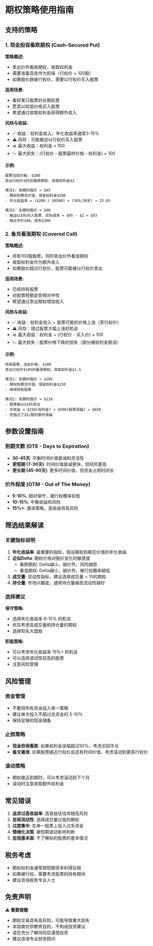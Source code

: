 # 期权策略使用指南

## 支持的策略

### 1. 现金担保看跌期权 (Cash-Secured Put)

**策略概述:**
- 卖出价外看跌期权，收取权利金
- 需要准备现金作为担保（行权价 × 100股）
- 如果股价跌破行权价，需要以行权价买入股票

**适用场景:**
- 看好某只股票的长期前景
- 愿意以较低价格买入股票
- 希望通过收取权利金获得额外收入

**风险与收益:**
- ✅ 收益：权利金收入，年化收益率通常3-15%
- ⚠️ 风险：可能被迫以行权价买入股票
- 📊 最大收益：权利金 × 100
- 📉 最大损失：(行权价 - 股票最终价格 - 权利金) × 100

**示例:**
```
股票当前价格: $100
卖出行权价$95的看跌期权，收取权利金$2

情况1: 到期时股价 > $95
- 期权到期无价值，保留权利金$200
- 年化收益率 = ($200 / $9500) × (365/30天) ≈ 25.6%

情况2: 到期时股价 = $90
- 被迫以$95买入股票，实际成本 = $95 - $2 = $93
- 相比市价$90，损失$300
```

### 2. 备兑看涨期权 (Covered Call)

**策略概述:**
- 持有100股股票，同时卖出价外看涨期权
- 收取权利金作为额外收入
- 如果股价超过行权价，股票可能被以行权价卖出

**适用场景:**
- 已经持有股票
- 对股票短期走势相对中性
- 希望通过卖出期权增加收入

**风险与收益:**
- ✅ 收益：权利金收入 + 股票可能的价格上涨（至行权价）
- ⚠️ 风险：错过股票大幅上涨的机会
- 📊 最大收益：权利金 + (行权价 - 买入价) × 100
- 📉 最大损失：股票价格下跌的损失（部分被权利金抵消）

**示例:**
```
持有股票，当前价格: $100
卖出行权价$105的看涨期权，收取权利金$1.5

情况1: 到期时股价 < $105
- 期权到期无价值，保留权利金$150
- 继续持有股票

情况2: 到期时股价 = $110
- 股票被以$105卖出
- 总收益 = $150(权利金) + $500(股票涨幅) = $650
- 但错过了$5/股的额外涨幅
```

## 参数设置指南

### 到期天数 (DTE - Days to Expiration)
- **30-45天**: 平衡时间价值衰减和灵活性
- **更短期 (7-30天)**: 时间价值衰减更快，但风险更高
- **更长期 (45-90天)**: 更多时间价值，但资金占用时间长

### 价外程度 (OTM - Out of The Money)
- **5-10%**: 相对保守，被行权概率较低
- **10-15%**: 平衡收益和风险
- **15%+**: 激进策略，高收益但高风险

## 筛选结果解读

### 关键指标说明

1. **年化收益率**: 最重要的指标，假设期权到期无价值的年化收益
2. **近似Delta**: 期权价格对股价变化的敏感度
   - 看跌期权: Delta越小，越价外，风险越低
   - 看涨期权: Delta越小，越价外，被行权概率越低
3. **成交量**: 流动性指标，建议选择成交量 > 10的期权
4. **持仓量**: 市场兴趣度，通常持仓量越高流动性越好

### 选择建议

**保守策略:**
- 选择年化收益率 8-15% 的机会
- 优先考虑高成交量和持仓量的期权
- 选择知名大盘股

**积极策略:**
- 可以考虑年化收益率 15%+ 的机会
- 可以选择波动性较高的股票
- 注意风险管理

## 风险管理

### 资金管理
- 不要将所有资金投入单一策略
- 建议单次投入不超过总资金的 5-10%
- 保持足够的现金储备

### 止损策略
- **现金担保看跌**: 如果权利金涨幅超过50%，考虑买回平仓
- **备兑看涨**: 如果股票接近行权价且还有时间价值，考虑滚动到更高行权价

### 滚动策略
- 期权接近到期时，可以考虑滚动到下个月
- 滚动时注意收取额外权利金

## 常见错误

1. **追求过高收益率**: 高收益往往伴随高风险
2. **忽视流动性**: 选择成交量过低的期权
3. **过度集中**: 在单一股票上投入过多资金
4. **情绪化决策**: 被短期波动影响判断
5. **忽视基本面**: 不了解标的股票的基本情况

## 税务考虑

- 期权权利金通常按短期资本利得征税
- 如果被行权，需要考虑股票的持有期间
- 建议咨询税务专业人士

## 免责声明

⚠️ **重要提醒**: 
- 期权交易具有高风险，可能导致重大损失
- 本指南仅供教育目的，不构成投资建议
- 请在充分了解风险后谨慎投资
- 建议咨询专业财务顾问